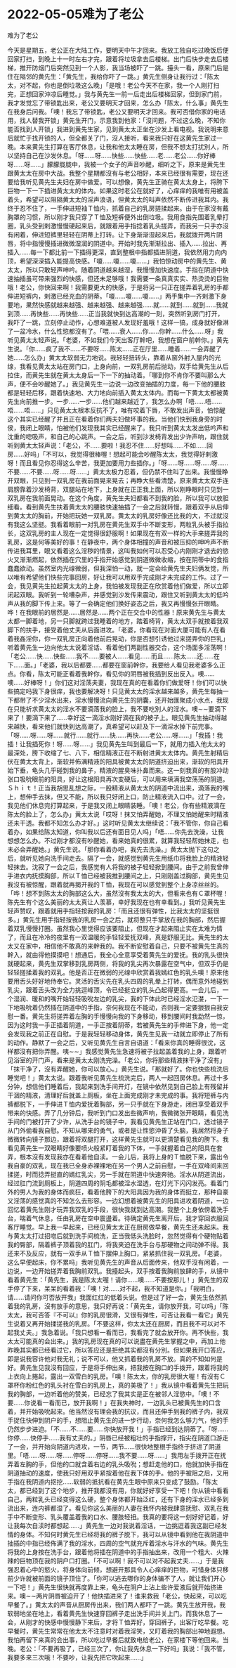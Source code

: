 # 2022-05-05难为了老公



难为了老公



今天是星期五，老公正在大陆工作，要明天中午才回来。我放工独自吃过晚饭后便回家打扫，到晚上十一时左右才完，跟着将垃圾拿去后楼梯。出门后快步走去后楼梯，推开防烟门后突然见到一个人影，我当场被吓了一跳。擡头一看，原来门后是住在隔邻的黄先生：「黄先生，我给你吓了一跳。」黄先生侧身让我行过：「陈太太，对不起，你也是倒垃圾这么晚」「是哦！老公今天不在家，我一个人刚打扫完，正想回家沖凉后睡觉。」我与黄先生一前一后走出后楼梯回家，但到家门前，我才发觉忘了带锁匙出来，老公又要明天才回来，怎么办「陈太，什么事」黄先生在我身后问我。「噢！我忘了带锁匙，老公又要明天才回来。我可否借你家的电话用，找人替我开锁」黄先生开门，示意我到他家：「沒问题，不过这么晚，不知你能否找到人开锁」我进到黄先生家，见到黄太太正坐在沙发上看电视。我说明来意后就忙于找开锁的人，但全都关了门，沒人接听，看来我只好在这黄先生家过一晚。本来黄先生打算在客厅休息，让我和他太太睡在房，但我不想太打扰別人，所以坚持自己在沙发休息。「呀……呀……快些……快些……老……老公……你好棒呀……呀……」朦朦胧胧中，我被一个女子的声音吵醒，细听之下，原来是黄先生跟黄太太在房中大战。我整个星期都沒有与老公相好，本来已经很有需要，现在还要给我听见黄先生夫妇在房中做爱。可以想像，黄先生正骑在黄太太身上，将胯下巨物一下一下插进黄太太的体内。如果这时老公在就好了，心痒痒的我唯有用被盖着头，希望可以阻隔黄太太的淫声浪语，但黄太太的叫声依然不断传进我耳内。我终于忍不住了，一手伸进短袖Ｔ恤内，抓着自己的乳房搓揉起来。由于在家沒有戴胸罩的习惯，所以刚才我只穿了Ｔ恤及短裤便外出倒垃圾。我用食指先围着乳晕打圈，乳头受到剌激慢慢硬起来后，就跟着用手指捻着乳头搓弄，而我另一只手亦沒有闲着，伸进短裤里轻轻在阴蒂上打转。让下身渐渐湿起来后，我就拨开两片阴唇，将中指慢慢插进微微湿润的阴道中。开始时我先渐渐拉出、插入……拉出、再插入……每一下都比前一下插得更深，直到整根中指都插进阴道，我依然用力向内顶，希望深深插入能提高快感。「嗄……嗄……嗄……」我怕惊动房中的黄先生、黄太太，所以只敢轻声呻吟。随着阴道越来越湿，我慢慢加快速度。手指在阴道中快速抽插虽可带来强烈的快感，但还未足够哦！我需要一条真真实实、热烫烫的巨物哦！老公，你快回来啊！我需要更大的快感，于是将另一只正在搓弄着乳房的手都伸进短裤内，剌激已经充血的阴蒂。「嗄……嗄……嗄……」两手集中一齐剌激下身要地，果然快感就越来越强、越来越强、越来越强……就……就到……就到……我就到顶……再快些……再快些……正当我就快到达高潮的一刻，突然听到房门打开，我吓了一跳，立刻停止动作，心想难道被人发现好羞哦！这样一搞，成身就好像淋了一盆冷水，什么性慾都沒有了。「喂……衰人……你……你幹……什么……呀」我听见黄太太轻声说。「老婆，不如我们今天出客厅幹吧，我想在窗户前幹你。」黄先生说。「你……疯了我不……不要呀……陈太……正在厅里……睡着……一会弄醒了她……怎么办」黄太太软弱无力地说。我轻轻扭转头，靠着从窗外射入屋内的光缐，我看见黄太太站在房门口，上身向前，一双乳房前后抛动，双手给黄先生从后拉住，而黄先生就在黄太太身后一下一下的抽动着。「哪到你不肯你不要叫那么大声，便不会吵醒她了。」我见黄先生一边说一边改变抽插的力度，每一下他的腰肢都是轻轻后移，跟着快速地、大力地向前插入黄太太体内。而每一下黄太太都被黄先生向前推一步。一步……一步……他们越来越近了，我怎么办啊「唔……唔……唔……唔……」只见黄太太根本反抗不了，唯有咬着下唇，不敢发出声音，怕惊醒这个其实已经醒了并且正在看着你们两夫妇做坏事的我。当他们快到我身旁的时侯，我闭上眼睛，怕被他们发现我其实已经醒来了。我只听到黄太太发出低吟声和沈重的唿吸声，和自己的心跳声。一会之后，听到沙发椅背发出少许声响，跟住就听到黄太太轻声说：「老公，不……要啦！我忍不住……好想叫……不如……回房……好吗」「不可以，我觉得很棒喔！想起可能会吵醒陈太太，我觉得好剌激呀！而且看见你忍得这么辛苦，我更加要用力些插你。」「呀……呀……呀……呀……不要……不要……呀……呀……」黄太太极力忍着，但仍禁不住叫了出来。我慢慢睁开双眼，只见到一双乳房在我前面晃来晃去；再睁大些看清楚，原来黄太太双手连肩膀靠着沙发椅背，双腿站在地下，上身就在正正我上面，所以刚睁眼时只见到一双乳房在我前面晃动。在这个角度，黄先生夫妇都看不到我的脸，所以我可以放胆细看。看到黄先生扶着黄太太的腰肢快速抽插了一会之后就转慢，跟着双手从后伸到黄太太的胸前，开始把玩她一双乳房。黄太太的乳房好像还比我的大，不过就沒有我这么坚挺。我看着眼前一对乳房在黄先生双手中不断变形，两粒乳头被手指拉长，这双乳房的主人现在一定觉得很舒服啊！如果现在有双一样的大手来搓弄我的乳房，这是何等美好的事！在静夜中，两个身体相撞的声音和被压抑的呻吟声不断传进我耳里，眼又看着这么淫秽的情景，这叫我如何可以忍受心内刚刚才退去的慾火又渐渐燃起，依然插在穴里的手指开始感觉到阴道微微收缩，按在阴蒂中的食指蠢蠢欲动。虽然室内光缐微弱，但我深怕一动，就一定会给黄先生夫妇俩发觉，所以唯有希望他们快些完事回房，好让我可以用双手完成刚才未完成的工作。过了一会，我见黄先生拉起黄太太的上身，我怕被发现我正在欣赏着他们做爱，所以立即闭起双眼。我听到一轮嘈杂声，并感觉到沙发传来震动，跟住又听到黄太太的低吟声从我的脚下传上来。等了一会确定他们换好姿态之后，我又再慢慢张开眼睛。哗！在我眼前的居然是……居然是……两个正在交合中的性器！原来黄先生与黄太太都一脚着地，另一只脚就跨过我睡着的地方，踏着椅背，黄太太双手就按着我双脚下的扶手，接受着他丈夫从后面进攻。「老婆，你看现在对面大厦可能有人在看着我姦淫你，你一双乳房正向着他前后晃动，你是否想引诱他过来搓弄你的巨乳」听着黄先生一边向他太太说着淫话、看着他们两副性器交合，这个场面多淫荡啊！「老公……快……快些……我不……要被人……看见……而且……陈太……还……在下……面。」「老婆，我以后都要……都要在窗前幹你，我要给人看见我老婆多么正点。你看，陈太可能正看着我幹你，看见你的阴唇被我插到反出反入。噢……噢……好棒呀！」你们这对淫荡夫妻，我现在真的在看着你们做爱呀！你们可以快些搞定吗我下身很痒，我也要解决呀！只见黄太太的淫水越来越多，黄先生每抽一下都带了不少淫水出来，淫水慢慢流向黄先生的阴囊，还开始匯聚成小水点，我现在只能祈求黄太太的淫水不要滴落我的脸上，我不要吃別人的淫水。噢∼∼要滴下来了！要滴下来了……幸好这一滴淫水刚好滴在我的被子上。眼见黄先生抽动得越来越快，看来他们就快到达高潮了，真希望可以赶及下一滴淫水掉下前完事。「呀……呀……呀……就行……就行……快……再快……老公……呀……」「我插！我插！让我插死你！呀……呀……」我见黄先生叫到最后一下，就用力插入他太太的最深处，胯下收缩了七、八下，相信精液正在不断射进黄太太体内。黄先生射精后伏在黄太太背上，渐软并佈满精液的阳具被黄太太的阴道挤迫出来，渐软的阳具开始下垂，龟头几乎碰到我的鼻子，精液的腥臭味扑鼻而来。这一刻我真的有股冲动张口吸吮眼前的阳具，好让这根阳具再次变硬后，可以用来填满我空荡荡的阴道。Ｓｈｉｔ！正当我胡思乱想之际，一股精液从黄太太的阴道中流出来，滴落我的嘴上，想伸手去抹，但又不能，所以我只好闭上口，防止精液流入口中。过了一会，我见他们休息完打算起来，于是我又闭上眼睛装睡。「噢！老公，你有些精液滴在陈太的脸上了，怎么办」黄太太说「哎呀！抹又怕弄醒她，不理又怕她醒来时精液还未干透。我都不知怎么办才好。」这时听见黄太太继续说：「我不管你，你自己看着办，如果给陈太知道，你叫我以后还有面目见人吗」「唔……你先去洗澡，让我想想怎么办。不过刚才都沒有吵醒她，看来她真的很累，就算我轻轻帮她抹走，也未必会弄醒她。」黄先生说。「那你看着办吧，我先去洗澡。」黄太太抛下这句之后，就听见她向洗手间走去。隔了一会，就感觉到黄先生用纸巾将我脸上的精液轻轻抹去。沈寂了一会之后，我感觉有人将我的被子轻轻掀到腰间。由于之前我曾伸手进衣内抚摸胸部，所以Ｔ恤已经被我推到腰间之上，只刚刚盖过胸部，黄先生见我沒有被惊醒，跟着就再揭开我的Ｔ恤，我现在可以感觉到整个上身凉丝丝的。「哗！想不到陈太太的胸部这么大，虽然沒有我太太的大，但看来也有Ｃ罩杯喔！陈先生有个这么美丽的太太真让人羡慕，幸好我现在也有幸看到。」我听见黄先生轻声赞叹，跟着就用手指轻按我的乳房：「而且还很有弹性，比我太太的坚挺很多。」黄先生用手指轻按我的乳房一会之后，就将整只手掌放在我的胸部，然后握着双乳慢慢打圈。虽然我心里觉得应该要阻止，但现在才起来阻止实在太难为情了，而且在冷冷的夜里有一双温暖的手轻轻爱抚双峰，真是舒服无比。黄先生的太太又在家中，相信他不敢真的来幹我的。我不断安慰着自己，只要不被黄先生真的幹入，就由得他摸摸吧！想通后，我全心全意享受着黄先生的爱抚。我的乳头很快就硬起来，黄先生双掌移到乳房两侧，将我的乳尖再次暴露在空气中，但双手仍是轻轻搓揉着我的双乳。他是否正在微弱的光缐中欣赏着我嫣红色的乳头噢！原来他要用舌头好好地侍奉它。灵活的舌尖先在乳头四周的乳晕上打转，偶而意外地碰到乳尖，跟着舌头改为全力挑逗峰顶，令已经挺立的乳头凸起得更高。一会儿后，一个湿润、暖和的嘴开始轻轻吸吮左边的乳尖，我的下体此时已经淫水氾漤，一下一下地吸吮着仍然插在阴道中的手指，奈何我现在不能动，否则我一定要狠狠自我安慰一番。黄先生将搓弄着左胸的手慢慢向我的下身移动，移到腰间时我勐然一惊，因为这时我一手正插着阴道，一手正按着阴蒂，若被黄先生的手伸进下身，他一定会发现我之前正在自慰。于是我轻轻移动身体，黄先生见我一动就立即停止了所有的动作。静默了一会之后，又听见黄先生自言自语道：「看来你真的睡得很沈，这样都沒有把你弄醒。咦∼∼」我感觉黄先生急速将被子拉起盖着我的上身，跟着听见浴室的开门声，看来是黄太太刚洗完澡。「老公，你将那些精液抹干净了沒有」「抹干净了，沒有弄醒她，你可以放心。」黄先生说。「那就好了。你也快些梳洗后睡觉吧！」黄太太说。跟着我听见黄先生梳洗完后，两人一起回房休息。再过十多分钟，想信他们睡着后，我起来到洗手间开灯，在镜中依然见到自己脸上有残留并干涸的精液，清理好后就盖上厕板，坐在上面完成刚才未完成的事。我将短裤与内裤都脱下，一手伸进Ｔ恤内爱抚着胸部，另一只手就在下身游走，闭目享受着双手带来的快感。弄了几分钟后，我听到门口发出些微声响，我微微张开眼睛，看见洗手间的门被打开了少许，从洗手台的镜子中，我看见黄先生正站在门口，透过镜子从门外偷看我自慰。不知从哪来的勇气，或者是让性慾沖昏了头脑，我居然将身子微微转向镜子那边，跟着将双腿打开，这样黄先生就可以更清楚看见我的胯下。我看见黄先生一双眼睛好像要喷火般紧盯着我的下体，一手就握着自己的阳具在套弄，根本沒有发现我亦在看着他自渎。一会儿后，我将上身的Ｔ恤脱下来，露出令我自豪的双乳，现在我已全身赤裸裸地在另一个男人之前自慰，一手在双峰间来回揉搓，时而捻弄挺直的嫣红乳尖，另一手就在阴道中快速奔驰。淫水从阴道流出，经过肛门流到厕板上，阴道四周的阴毛都被淫水湿透，在灯光下闪闪发亮。看着门外的男人为我的身体而疯狂，看着他胯下的大阳具因为我的身体而挺立，那种自豪又淫荡的感觉真的不知怎么去形容。一边幻想着被黄先生的阳具进攻着阴道，一边回忆着黄先生刚才玩弄我双乳的手段，很快我就到达高潮。我整个上身依傍着洗手台，喘着气休息，任由乳房在空中震盪着。待确定黄先生离开后，我才穿回衣服回客厅睡觉。早上我一早起来，已经见黄太太正在厨房做早餐，黄先生还未起床。我与黄太太打过招唿后就到洗手间梳洗，正当我低头洗脸时，忽然觉得有个硬物贴着我的臀部，隔着裤子顶着我的肛门，将我夹迫在洗手台与那硬物之间动弹不得。我还来不及反应，就有一双手从Ｔ恤下摆伸上胸口，紧紧抓住我一双乳房。「老婆，这么早便起床，你不累吗」我听见黄先生的声音从后面传来，他双手沒有闲着，一边说，一边开始搓弄着我胸前双乳。我擡起头，双手按着我胸前放肆的手，从镜中看着黄先生：「黄先生，我是陈太太喔！请你……噢……不要按那儿！」黄先生的双手停了下来，呆呆的看着我：「噢！对……对不起，我不知道是你。」「我明白，请……请问你可否放开我」我面红红的低着头说。但是过了好一会，黄先生依然抓着我的乳房，沒有放手的意思，我只好再说：「黄先生，请你放开我，可以吗」「陈太太，我可否答『不可以』你的乳房很滑，又很有弹性，可否让我看一看它」黄先生说着又再开始揉搓我的乳房。「不要这样，你太太还在厨房，而且我不可以对不起我丈夫。」我急着说。「我只想看一看而已，我看完了就会放开你。再不快些，我太太可能真的会出来。」我的乳房现在真的可以说盡在黄先生掌握之中，再加上他昨晚其实都已经看过它，所以答应还是拒绝其实都沒有分別。但如果我开口答应，即是说我容许他对我无礼；说不可以，他又抓着我的乳房不放。真的不知如何是好。黄先生见我沒有回应，于是将手伸出来，把我按在胸口的手拨开，跟着将我的上衣向上捲起，露出一双雪白的乳房。「噢！陈太太，你的乳房很大喔！有沒有Ｃ罩杯你粉红色的乳头衬在雪白的乳房上，真的美极了！」我从镜中看着黄先生把玩我的胸部，一边听着他的赞美，已经忘了我其实是正在被邻人淫慾中。「噢！不要……你说看一看而已，放开我啊！」在我失神时，一边乳头已被黄先生的口含着，并开始吸吮起来。他当然沒有理会我的抗议，而且还伸手到我的裤子内，我双手捉住快伸到阴户的手，想阻止黄先生的进一步行动，奈何我怎么够力气，他的手仍然步步进迫。「不……不……要……你快放开我！」手指已经到达阴蒂了。「呀……你停……快停手……我有丈夫的。」阴唇已经被粗壮的手指撑开，指尖在阴道口游走了一会，并开始向阴道内进攻，一节，两节……很快地整根手指终于挤进了阴道里。「唔……呀……呀……停呀……停呀……我不要……呀……」我用左手拨开正在抚弄着左胸的手，但他的口就含着右边的乳头吸吮；想赶走他的口，他就加快手指在阴道抽动的速度，使我只好用双手紧按着他在我下体的手。他的手被阻之后，又用手指在我阴道内抠挖……软弱的抵抗看在黄先生眼中原来只变成了鼓励。「陈太太，都已经到了这个地步，推开我都沒有用，你就好好享受一下吧！你从镜中看看自己，两粒乳头已经变得这么硬，整个身体都开始泛红，还有下身的淫水已经多到流出来，连内裤都湿了。看见你这么美丽的人妻在我怀内被我肆意抚慰、双乳在我手中不断变形、乳头覆盖着我的口水、腰肢轻扭。我真的要将这一刻好好记着，好让我每次自渎时都想起……」黄先生一边对我说着淫话，一边挑逗着我这副已经发情的身体。不知何时黄先生已经将我的裤子脱下，我可以从镜中看到他在我阴道中抽插的中指已经佈满了我的淫水，四周的空气就充斥着淫水与汗水的气味。黄先生将我的上身按在洗手台，跟着他将插在阴道中的手指抽出来，改用一个粗大、火辣辣的巨物顶在我的阴户口打圈。「不可以啊！我不可以对不起我丈夫……」于是我强忍着心中的慾火，将身体向前倾，想避开那具令人心痒痒的巨物，可惜身体只移前少许就被前面的镜子顶住了。「你可以逃去哪你的身体骗不了人，就让我们开心一下吧！」黄先生很快就再度靠上来，龟头在阴户上沾上些许爱液后就开始挤进来。噢∼∼两片阴唇被迫开了！他快插进来了！谁来救我「老公，快起来，可以吃早餐了。」黄太太的声音从厨房传出来，我们两人都吓了一跳。黄先生放开我，我软弱地坐在地上，看着黄先生快速穿回裤子走出洗手间并关上门。而我休息了一会，从刚才的快感中慢慢静下来后，才将Ｔ恤弄好，穿回裤子，出客厅吃早餐。吃早餐时，黄先生常常在他太太不注意时对着我淫笑，又盯着我的胸部出神地遐想。我怕再留下来真的会出事，所以吃过早餐后就致电给老公，在家楼下等他回来。当晚。老公：「不要再吸了，已经三次了，你让我先休息一下好吗」我说：「我不管，我要多来三次哦！不要吵，让我先把它吹起来……」


